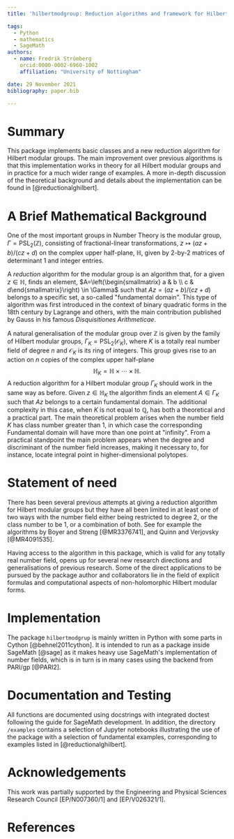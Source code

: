```yaml
---
title: 'hilbertmodgroup: Reduction algorithms and framework for Hilbert Modular Groups' 

tags:
  - Python
  - mathematics
  - SageMath
authors:
  - name: Fredrik Strömberg 
    orcid:0000-0002-6960-1002
    affiliation: "University of Nottingham"

date: 29 November 2021
bibliography: paper.bib

---
```


# Summary

This package implements basic classes and a new reduction algorithm for Hilbert modular groups. 
The main improvement over previous algorithms is that
this implementation works in theory for all Hilbert modular groups and in practice for a much 
wider range of examples. A more in-depth discussion of the theoretical background and details about the implementation can be found in [@reductionalghilbert].


# A Brief Mathematical Background 

One of the most important groups in Number Theory is the modular group, $\Gamma=\mathrm{PSL}_2(\mathbb{Z})$, 
consisting of fractional-linear transformations, $z\mapsto (az+b)/(cz+d)$ on the complex upper
half-plane, $\mathbb{H}$, given by 2-by-2 matrices of determinant 1 and integer entries. 

A *reduction* algorithm for the modular group is an algorithm that, for a given $z \in \mathbb{H}$, 
finds an element, $A=\left(\begin{smallmatrix} a & b \\ c & d\end{smallmatrix}\right) \in \Gamma$ such that $Az=(az+b)/(cz+d)$ 
belongs to a specific set, a so-called "fundamental domain". 
This type of algorithm was first introduced in the context of binary quadratic forms in the 
18th century by Lagrange and others, with the main contribution 
published by Gauss in his famous *Disquisitiones Arithmeticae*.

A natural generalisation of the modular group over $\mathbb{Z}$
is given by the family of Hilbert modular groups, $\Gamma_K=\mathrm{PSL}_2(\mathcal{O}_K)$, 
where $K$ is a totally real number field of degree $n$ and $\mathcal{O}_K$ is its ring of integers. 
This group gives rise to an action on $n$ copies of the complex upper half-plane 
$$\mathbb{H}_K=\mathbb{H} \times \cdots \times \mathbb{H}.$$ 
A reduction algorithm for a Hilbert modular group $\Gamma_K$ 
should work in the same way as before. Given $z \in \mathbb{H}_K$ the algorithm finds an element 
$A \in \Gamma_K$ such that $Az$ belongs to a certain fundamental domain. 
The additional complexity in this case, when $K$ is not equal to $\mathbb{Q}$,
has both a theoretical and a practical part. The main theoretical problem arises 
when the number field $K$ has class number greater than 1, in which case the corresponding
Fundamental domain will have more than one point at "infinity". 
From a practical standpoint the main problem appears when the degree and discriminant 
of the number field increases, making it necessary to, for instance, locate 
integral point in higher-dimensional polytopes. 

# Statement of need

There has been several previous attempts at giving a reduction algorithm for Hilbert modular groups 
but they have all been limited in at least one of two ways with 
 the number field either being restricted to degree 2, or the class number to be $1$, or a combination of both. 
See for example the algorithms by Boyer and Streng [@MR3376741], and Quinn and Verjovsky [@MR4091535].


Having access to the algorithm in this package, which is valid for any totally real number field, 
opens up for several new research directions and generalisations of previous research. 
Some of the direct applications to be pursued by the package author and collaborators 
lie in the field of explicit formulas and computational aspects of non-holomorphic Hilbert modular forms. 

# Implementation

The package `hilbertmodgrup` is mainly written in Python with some parts in Cython [@behnel2011cython]. 
It is intended to run as a package inside SageMath [@sage] as it 
makes heavy use SageMath's implementation of 
number fields, which is in turn is in many cases using the backend from PARI/gp [@PARI2].

# Documentation and Testing
All functions are documented using docstrings with integrated doctest 
following the guide for SageMath development. 
In addition, the directory `/examples` contains a selection of 
Jupyter notebooks illustrating the use of the package with 
a selection of fundamental examples, corresponding to examples listed in 
[@reductionalghilbert].


# Acknowledgements
This work was partially supported by the Engineering and Physical Sciences Research Council [EP/N007360/1] and [EP/V026321/1].

# References